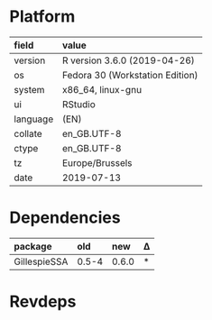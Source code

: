 # Platform

|field    |value                           |
|:--------|:-------------------------------|
|version  |R version 3.6.0 (2019-04-26)    |
|os       |Fedora 30 (Workstation Edition) |
|system   |x86_64, linux-gnu               |
|ui       |RStudio                         |
|language |(EN)                            |
|collate  |en_GB.UTF-8                     |
|ctype    |en_GB.UTF-8                     |
|tz       |Europe/Brussels                 |
|date     |2019-07-13                      |

# Dependencies

|package      |old   |new   |Δ  |
|:------------|:-----|:-----|:--|
|GillespieSSA |0.5-4 |0.6.0 |*  |

# Revdeps

